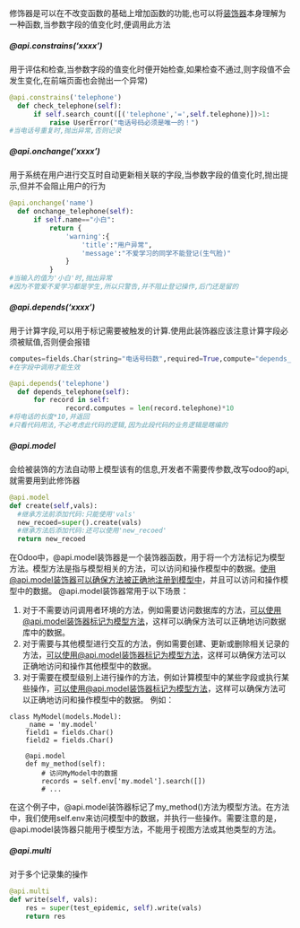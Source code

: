 修饰器是可以在不改变函数的基础上增加函数的功能,也可以将[装饰器](https://so.csdn.net/so/search?q=装饰器&spm=1001.2101.3001.7020)本身理解为一种函数,当参数字段的值变化时,便调用此方法



##### @api.constrains(‘xxxx’)

用于评估和检查,当参数字段的值变化时便开始检查,如果检查不通过,则字段值不会发生变化,在前端页面也会抛出一个异常)

```python
@api.constrains('telephone')
  def check_telephone(self):
      if self.search_count([('telephone','=',self.telephone)])>1:
          raise UserError("电话号码必须是唯一的！")
#当电话号重复时,抛出异常,否则记录
```



##### @api.onchange(‘xxxx’)

用于系统在用户进行交互时自动更新相关联的字段,当参数字段的值变化时,抛出提示,但并不会阻止用户的行为

```python
@api.onchange('name')
  def onchange_telephone(self):
      if self.name=="小白":
          return {
              'warning':{
                  'title':"用户异常",
                  'message':"不爱学习的同学不能登记(生气脸)"
              }
          }
#当输入的值为'小白'时,抛出异常
#因为不管爱不爱学习都是学生,所以只警告,并不阻止登记操作,后门还是留的
```



##### @api.depends(‘xxxx’)

用于计算字段,可以用于标记需要被触发的计算.使用此装饰器应该注意计算字段必须被赋值,否则便会报错

```python
computes=fields.Char(string="电话号码数",required=True,compute="depends_telephone")
#在字段中调用才能生效

@api.depends('telephone')
  def depends_telephone(self):
      for record in self:
              record.computes = len(record.telephone)*10
#将电话的长度*10,并返回
#只看代码用法,不必考虑此代码的逻辑,因为此段代码的业务逻辑是瞎编的
```



##### @api.model

会给被装饰的方法自动带上模型该有的信息,开发者不需要传参数,改写odoo的api,就需要用到此修饰器

```python
@api.model
def create(self,vals):
  #继承方法前添加代码:只能使用'vals'
  new_recoed=super().create(vals)
  #继承方法后添加代码:还可以使用'new_recoed'
  return new_recoed
```

在Odoo中，@api.model装饰器是一个装饰器函数，用于将一个方法标记为模型方法。模型方法是指与模型相关的方法，可以访问和操作模型中的数据。使用@api.model装饰器可以确保方法被正确地注册到模型中，并且可以访问和操作模型中的数据。 @api.model装饰器常用于以下场景：

1. 对于不需要访问调用者环境的方法，例如需要访问数据库的方法，可以使用@api.model装饰器标记为模型方法，这样可以确保方法可以正确地访问数据库中的数据。
2. 对于需要与其他模型进行交互的方法，例如需要创建、更新或删除相关记录的方法，可以使用@api.model装饰器标记为模型方法，这样可以确保方法可以正确地访问和操作其他模型中的数据。
3. 对于需要在模型级别上进行操作的方法，例如计算模型中的某些字段或执行某些操作，可以使用@api.model装饰器标记为模型方法，这样可以确保方法可以正确地访问和操作模型中的数据。 例如：

```
class MyModel(models.Model):
    _name = 'my.model'
    field1 = fields.Char()
    field2 = fields.Char()
    
    @api.model
    def my_method(self):
        # 访问MyModel中的数据
        records = self.env['my.model'].search([])
        # ...
```

在这个例子中，@api.model装饰器标记了my_method()方法为模型方法。在方法中，我们使用self.env来访问模型中的数据，并执行一些操作。需要注意的是，@api.model装饰器只能用于模型方法，不能用于视图方法或其他类型的方法。





##### @api.multi

对于多个记录集的操作

```python
@api.multi
def write(self, vals):
    res = super(test_epidemic, self).write(vals)
    return res
```

